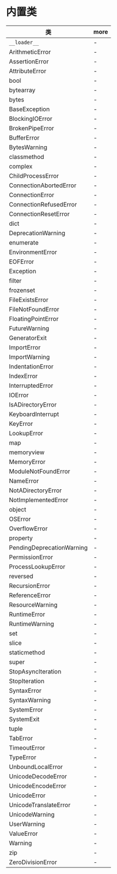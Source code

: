 # 内置类

| 类                        | more |
| ------------------------- | ---- |
| `__loader__`              | -    |
| ArithmeticError           | -    |
| AssertionError            | -    |
| AttributeError            | -    |
| bool                      | -    |
| bytearray                 | -    |
| bytes                     | -    |
| BaseException             | -    |
| BlockingIOError           | -    |
| BrokenPipeError           | -    |
| BufferError               | -    |
| BytesWarning              | -    |
| classmethod               | -    |
| complex                   | -    |
| ChildProcessError         | -    |
| ConnectionAbortedError    | -    |
| ConnectionError           | -    |
| ConnectionRefusedError    | -    |
| ConnectionResetError      | -    |
| dict                      | -    |
| DeprecationWarning        | -    |
| enumerate                 | -    |
| EnvironmentError          | -    |
| EOFError                  | -    |
| Exception                 | -    |
| filter                    | -    |
| frozenset                 | -    |
| FileExistsError           | -    |
| FileNotFoundError         | -    |
| FloatingPointError        | -    |
| FutureWarning             | -    |
| GeneratorExit             | -    |
| ImportError               | -    |
| ImportWarning             | -    |
| IndentationError          | -    |
| IndexError                | -    |
| InterruptedError          | -    |
| IOError                   | -    |
| IsADirectoryError         | -    |
| KeyboardInterrupt         | -    |
| KeyError                  | -    |
| LookupError               | -    |
| map                       | -    |
| memoryview                | -    |
| MemoryError               | -    |
| ModuleNotFoundError       | -    |
| NameError                 | -    |
| NotADirectoryError        | -    |
| NotImplementedError       | -    |
| object                    | -    |
| OSError                   | -    |
| OverflowError             | -    |
| property                  | -    |
| PendingDeprecationWarning | -    |
| PermissionError           | -    |
| ProcessLookupError        | -    |
| reversed                  | -    |
| RecursionError            | -    |
| ReferenceError            | -    |
| ResourceWarning           | -    |
| RuntimeError              | -    |
| RuntimeWarning            | -    |
| set                       | -    |
| slice                     | -    |
| staticmethod              | -    |
| super                     | -    |
| StopAsyncIteration        | -    |
| StopIteration             | -    |
| SyntaxError               | -    |
| SyntaxWarning             | -    |
| SystemError               | -    |
| SystemExit                | -    |
| tuple                     | -    |
| TabError                  | -    |
| TimeoutError              | -    |
| TypeError                 | -    |
| UnboundLocalError         | -    |
| UnicodeDecodeError        | -    |
| UnicodeEncodeError        | -    |
| UnicodeError              | -    |
| UnicodeTranslateError     | -    |
| UnicodeWarning            | -    |
| UserWarning               | -    |
| ValueError                | -    |
| Warning                   | -    |
| zip                       | -    |
| ZeroDivisionError         | -    |
